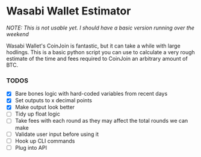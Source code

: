 # Wasabi Wallet Estimator
*NOTE: This is not usable yet. I should have a basic version running over the weekend*

Wasabi Wallet's CoinJoin is fantastic, but it can take a while with large hodlings.
This is a basic python script you can use to calculate a very rough estimate of the time and fees required to CoinJoin an arbitrary amount of BTC.

### TODOS
- [x] Bare bones logic with hard-coded variables from recent days
- [x] Set outputs to x decimal points
- [x] Make output look better
- [ ] Tidy up float logic
- [ ] Take fees with each round as they may affect the total rounds we can make
- [ ] Validate user input before using it
- [ ] Hook up CLI commands
- [ ] Plug into API